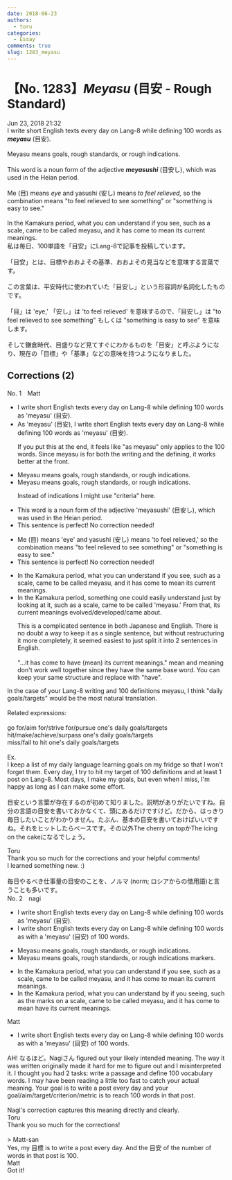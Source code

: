 ```yaml
---
date: 2018-06-23
authors:
  - toru
categories:
  - Essay
comments: true
slug: 1283_meyasu
---
```


# 【No. 1283】<strong><em>Meyasu</strong></em> (目安 - Rough Standard)
<div class="date">Jun 23, 2018 21:32</div>
<div id="post"><div id="body_show_ori">
I write short English texts every day on Lang-8 while defining 100 words as <strong><em>meyasu</em></strong> (目安).<br/><br/>Meyasu means goals, rough standards, or rough indications.<br/><br/>This word is a noun form of the adjective <strong><em>meyasushi</em></strong> (目安し), which was used in the Heian period.<br/><br/>Me (目) means <em>eye</em> and yasushi (安し) means <em>to feel relieved,</em> so the combination means "to feel relieved to see something" or "something is easy to see."<br/><br/>In the Kamakura period, what you can understand if you see, such as a scale, came to be called meyasu, and it has come to mean its current meanings.
</div></div>

<!-- more -->

<div id="post_ja"><div id="body_show_mo">
私は毎日、100単語を「目安」にLang-8で記事を投稿しています。<br/><br/>「目安」とは、目標やおおよその基準、おおよその見当などを意味する言葉です。<br/><br/>この言葉は、平安時代に使われていた「目安し」という形容詞が名詞化したものです。<br/><br/>「目」は 'eye,' 「安し」は 'to feel relieved' を意味するので、「目安し」は "to feel relieved to see something" もしくは "something is easy to see" を意味します。<br/><br/>そして鎌倉時代、目盛りなど見てすぐにわかるものを「目安」と呼ぶようになり、現在の「目標」や「基準」などの意味を持つようになりました。
</div></div>

## Corrections (2)
<div id="block"><div class="first_name"> No. 1　<span class="just_name">Matt</span></div><div id="block2">
<ul class="correction_field">
<li class="incorrect">I write short English texts every day on Lang-8 while defining 100 words as 'meyasu' (目安).</li>
<li class="corrected correct">
As 'meyasu' (目安), I write short English texts every day on Lang-8 while defining 100 words <span class="sline">as 'meyasu' (目安)</span>.
<p class="correction_comment">If you put this at the end, it feels like "as meyasu" only applies to the 100 words. Since meyasu is for both the writing and the defining, it works better at the front.</p>
</li>
</ul>
<ul class="correction_field">
<li class="incorrect">Meyasu means goals, rough standards, or rough indications.</li>
<li class="corrected correct">
Meyasu means goals, rough standards, or rough indications.
<p class="correction_comment">Instead of indications I might use "criteria" here.</p>
</li>
</ul>
<ul class="correction_field">
<li class="incorrect">This word is a noun form of the adjective 'meyasushi' (目安し), which was used in the Heian period.</li>
<li class="corrected perfect">This sentence is perfect! No correction needed!</li>
</ul>
<ul class="correction_field">
<li class="incorrect">Me (目) means 'eye' and yasushi (安し) means 'to feel relieved,' so the combination means "to feel relieved to see something" or "something is easy to see."</li>
<li class="corrected perfect">This sentence is perfect! No correction needed!</li>
</ul>
<ul class="correction_field">
<li class="incorrect">In the Kamakura period, what you can understand if you see, such as a scale, came to be called meyasu, and it has come to mean its current meanings.</li>
<li class="corrected correct">
In the Kamakura period, <span class="f_blue">something one could easily understand just by looking at it</span>, such as a scale, came to be called 'meyasu<span class="f_red">.</span>' <span class="f_blue">From that</span>, its current meanings <span class="f_blue">evolved/developed/came about</span>.
<p class="correction_comment">This is a complicated sentence in both Japanese and English. There is no doubt a way to keep it as a single sentence, but without restructuring it more completely, it seemed easiest to just split it into 2 sentences in English.<br/><br/>"...it has come to have (mean) its current meanings." mean and meaning don't work well together since they have the same base word. You can keep your same structure and replace with "have".</p>
</li>
</ul>
<p class="comment_small">
 In the case of your Lang-8 writing and 100 definitions meyasu, I think "daily goals/targets" would be the most natural translation.
 <br/>
 <br/>
 Related expressions:
 <br/>
 <br/>
 go for/aim for/strive for/pursue one's daily goals/targets
 <br/>
 hit/make/achieve/surpass one's daily goals/targets
 <br/>
 miss/fail to hit one's daily goals/targets
 <br/>
 <br/>
 Ex.
 <br/>
 I keep a list of my daily language learning goals on my fridge so that I won't forget them. Every day, I try to hit my target of 100 definitions and at least 1 post on Lang-8. Most days, I make my goals, but even when I miss, I'm happy as long as I can make some effort.
 <br/>
 <br/>
 目安という言葉が存在するのが初めて知りました。説明がありがたいですね。自分の言語の目安を書いておかなくて、頭にあるだけですけど。だから、はっきり毎日したいことがわかりません。たぶん、基本の目安を書いておけばいいですね。それをヒットしたらベースです。その以外The cherry on topかThe icing on the cakeになるでしょう。
 <br/>
</p>

</div><div class="name"><span class="just_name">Toru</span><br>
Thank you so much for the corrections and your helpful comments!<br/>I learned something new. :)<br/><br/>毎日やるべき仕事量の目安のことを、ノルマ (norm; ロシアからの借用語)と言うことも多いです。
</div>
</div>
<div id="block"><div class="first_name"> No. 2　<span class="just_name">nagi</span></div><div id="block2">
<ul class="correction_field">
<li class="incorrect">I write short English texts every day on Lang-8 while defining 100 words as 'meyasu' (目安).</li>
<li class="corrected correct">
I write <span class="sline">short</span> English texts every day on Lang-8 <span class="sline">while defining 100 words as</span> <span class="f_bold">with a</span> 'meyasu' (目安) <span class="f_blue"><span class="f_bold">of 100 words</span></span>.
</li>
</ul>
<ul class="correction_field">
<li class="incorrect">Meyasu means goals, rough standards, or rough indications.</li>
<li class="corrected correct">
Meyasu means goals, rough standards, or rough <span class="sline">indications</span> <span class="f_blue"><span class="f_bold">markers</span></span>.
</li>
</ul>
<ul class="correction_field">
<li class="incorrect">In the Kamakura period, what you can understand if you see, such as a scale, came to be called meyasu, and it has come to mean its current meanings.</li>
<li class="corrected correct">
In the Kamakura period, what you can understand <span class="f_blue"><span class="f_bold">by</span></span> <span class="sline">if you</span> see<span class="f_bold"><span class="f_blue">ing</span></span>, such as <span class="f_blue"><span class="f_bold">the marks on </span></span>a scale, came to be called meyasu, and it has come to <span class="sline">mean</span> <span class="f_blue"><span class="f_bold">have</span></span> its current meaning<span class="sline">s</span>.
</li>
</ul>
</div><div class="name"><span class="just_name">Matt</span><br><div class="quote_field"><ul class="correction_field">
<li class="corrected correct">
I write <span class="sline">short</span> English texts every day on Lang-8 <span class="sline">while defining 100 words as</span> <span class="f_bold">with a</span> 'meyasu' (目安) <span class="f_blue"><span class="f_bold">of 100 words</span></span>.
</li>
</ul></div>
AH! なるほど。Nagiさん figured out your likely intended meaning. The way it was written originally made it hard for me to figure out and I misinterpreted it. I thought you had 2 tasks: write a passage and define 100 vocabulary words. I may have been reading a little too fast to catch your actual meaning. Your goal is to write a post every day and your goal/aim/target/criterion/metric is to reach 100 words in that post.<br/><br/>Nagi's correction captures this meaning directly and clearly.
</div>
<div class="name"><span class="just_name">Toru</span><br>
Thank you so much for the corrections!<br/><br/>&gt; Matt-san<br/>Yes, my 目標 is to write a post every day. And the 目安 of the number of words in that post is 100.
</div>
<div class="name"><span class="just_name">Matt</span><br>
Got it!
</div>
</div>
